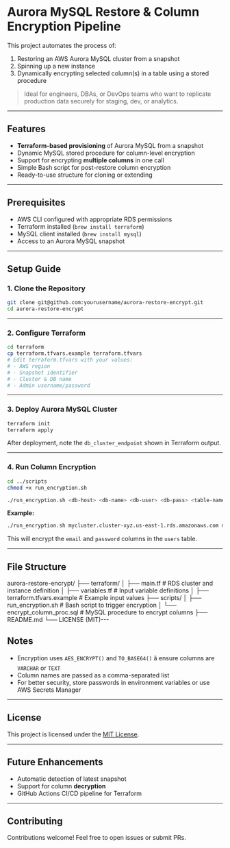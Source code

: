 # Aurora MySQL Restore & Column Encryption Pipeline

This project automates the process of:

1. Restoring an AWS Aurora MySQL cluster from a snapshot
2. Spinning up a new instance
3. Dynamically encrypting selected column(s) in a table using a stored procedure

> Ideal for engineers, DBAs, or DevOps teams who want to replicate production data securely for staging, dev, or analytics.

---

## Features

- **Terraform-based provisioning** of Aurora MySQL from a snapshot
- Dynamic MySQL stored procedure for column-level encryption
- Support for encrypting **multiple columns** in one call
- Simple Bash script for post-restore column encryption
- Ready-to-use structure for cloning or extending

---

## Prerequisites

- AWS CLI configured with appropriate RDS permissions
- Terraform installed (`brew install terraform`)
- MySQL client installed (`brew install mysql`)
- Access to an Aurora MySQL snapshot

---

## Setup Guide

### 1. Clone the Repository

```bash
git clone git@github.com:yourusername/aurora-restore-encrypt.git
cd aurora-restore-encrypt
```

---

### 2. Configure Terraform

```bash
cd terraform
cp terraform.tfvars.example terraform.tfvars
# Edit terraform.tfvars with your values:
# - AWS region
# - Snapshot identifier
# - Cluster & DB name
# - Admin username/password
```

---

### 3. Deploy Aurora MySQL Cluster

```bash
terraform init
terraform apply
```

After deployment, note the `db_cluster_endpoint` shown in Terraform output.

---

### 4. Run Column Encryption

```bash
cd ../scripts
chmod +x run_encryption.sh

./run_encryption.sh <db-host> <db-name> <db-user> <db-pass> <table-name> <columns> <encryption-key>
```

**Example:**

```bash
./run_encryption.sh mycluster.cluster-xyz.us-east-1.rds.amazonaws.com mydb admin YourPassword123 users "email,password" mysecretkey
```

This will encrypt the `email` and `password` columns in the `users` table.

---

## File Structure


aurora-restore-encrypt/
├── terraform/
│   ├── main.tf                 # RDS cluster and instance definition
│   ├── variables.tf            # Input variable definitions
│   ├── terraform.tfvars.example  # Example input values
├── scripts/
│   ├── run_encryption.sh       # Bash script to trigger encryption
│   └── encrypt_column_proc.sql # MySQL procedure to encrypt columns
├── README.md
└── LICENSE (MIT)---

## Notes

- Encryption uses `AES_ENCRYPT()` and `TO_BASE64()` â ensure columns are `VARCHAR` or `TEXT`
- Column names are passed as a comma-separated list
- For better security, store passwords in environment variables or use AWS Secrets Manager

---

## License

This project is licensed under the [MIT License](LICENSE).

---

## Future Enhancements

- Automatic detection of latest snapshot
- Support for column **decryption**
- GitHub Actions CI/CD pipeline for Terraform

---

## Contributing

Contributions welcome! Feel free to open issues or submit PRs.
